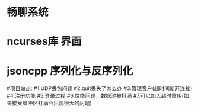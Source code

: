 # 畅聊系统

# ncurses库 界面
# jsoncpp 序列化与反序列化 

#项目缺点:
#1.UDP丢包问题
#2.quit丢失了怎么办
#3.管理客户(超时间断开连接)
#4.注册功能
#5.登录过程
#6.性能问题，数据池被打满
#7.可以加入超时重传(如果接受缓冲区打满会出现很大的问题)

